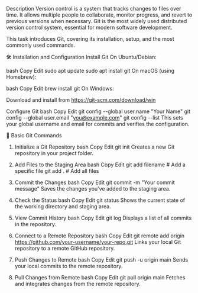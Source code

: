 Description
Version control is a system that tracks changes to files over time. It allows multiple people to collaborate, monitor progress, and revert to previous versions when necessary. Git is the most widely used distributed version control system, essential for modern software development.

This task introduces Git, covering its installation, setup, and the most commonly used commands.

🛠️ Installation and Configuration
Install Git
On Ubuntu/Debian:

bash
Copy
Edit
sudo apt update
sudo apt install git
On macOS (using Homebrew):

bash
Copy
Edit
brew install git
On Windows:

Download and install from https://git-scm.com/download/win

Configure Git
bash
Copy
Edit
git config --global user.name "Your Name"
git config --global user.email "you@example.com"
git config --list
This sets your global username and email for commits and verifies the configuration.

🔁 Basic Git Commands
1. Initialize a Git Repository
bash
Copy
Edit
git init
Creates a new Git repository in your project folder.

2. Add Files to the Staging Area
bash
Copy
Edit
git add filename      # Add a specific file
git add .             # Add all files
3. Commit the Changes
bash
Copy
Edit
git commit -m "Your commit message"
Saves the changes you've added to the staging area.

4. Check the Status
bash
Copy
Edit
git status
Shows the current state of the working directory and staging area.

5. View Commit History
bash
Copy
Edit
git log
Displays a list of all commits in the repository.

6. Connect to a Remote Repository
bash
Copy
Edit
git remote add origin https://github.com/your-username/your-repo.git
Links your local Git repository to a remote GitHub repository.

7. Push Changes to Remote
bash
Copy
Edit
git push -u origin main
Sends your local commits to the remote repository.

8. Pull Changes from Remote
bash
Copy
Edit
git pull origin main
Fetches and integrates changes from the remote repository.
